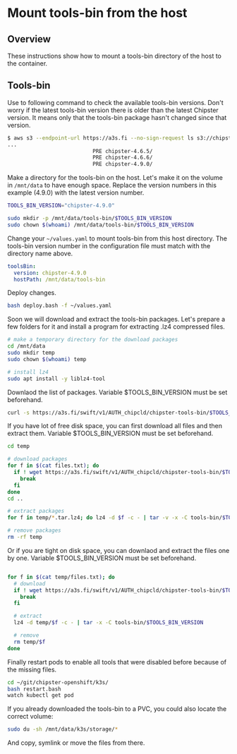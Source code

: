 # Mount tools-bin from the host

## Overview

These instructions show how to mount a tools-bin directory of the host to the container.

## Tools-bin

Use to following command to check the available tools-bin versions. Don't worry if the latest tools-bin version there is older than the latest Chipster version. It means only that the tools-bin package hasn't changed since that version.

```bash
$ aws s3 --endpoint-url https://a3s.fi --no-sign-request ls s3://chipster-tools-bin
...
                           PRE chipster-4.6.5/
                           PRE chipster-4.6.6/
                           PRE chipster-4.9.0/
```

Make a directory for the tools-bin on the host. Let's make it on the volume in `/mnt/data` to have enough space. Replace the version numbers in this example (4.9.0) with the latest version number.

```bash
TOOLS_BIN_VERSION="chipster-4.9.0"

sudo mkdir -p /mnt/data/tools-bin/$TOOLS_BIN_VERSION
sudo chown $(whoami) /mnt/data/tools-bin/$TOOLS_BIN_VERSION
```

Change your `~/values.yaml` to mount tools-bin from this host directory. The tools-bin version number in the configuration file must match with the directory name above.

```yaml
toolsBin:
  version: chipster-4.9.0
  hostPath: /mnt/data/tools-bin
```

Deploy changes.

```bash
bash deploy.bash -f ~/values.yaml
```

Soon we will download and extract the tools-bin packages. Let's prepare a few folders for it and install a program for extracting .lz4 compressed files.

```bash
# make a temporary directory for the download packages
cd /mnt/data
sudo mkdir temp
sudo chown $(whoami) temp

# install lz4
sudo apt install -y liblz4-tool
```

Downlaod the list of packages. Variable $TOOLS_BIN_VERSION must be set beforehand.

```bash
curl -s https://a3s.fi/swift/v1/AUTH_chipcld/chipster-tools-bin/$TOOLS_BIN_VERSION/parts/files.txt | grep .tar.lz4$ > temp/files.txt

```

If you have lot of free disk space, you can first download all files and then extract them. Variable $TOOLS_BIN_VERSION must be set beforehand.

```bash
cd temp

# download packages
for f in $(cat files.txt); do 
  if ! wget https://a3s.fi/swift/v1/AUTH_chipcld/chipster-tools-bin/$TOOLS_BIN_VERSION/parts/$f; then 
    break
  fi
done
cd ..

# extract packages
for f in temp/*.tar.lz4; do lz4 -d $f -c - | tar -v -x -C tools-bin/$TOOLS_BIN_VERSION; done

# remove packages
rm -rf temp
```

Or if you are tight on disk space, you can downlaod and extract the files one by one. Variable $TOOLS_BIN_VERSION must be set beforehand.

```bash

for f in $(cat temp/files.txt); do
  # download
  if ! wget https://a3s.fi/swift/v1/AUTH_chipcld/chipster-tools-bin/$TOOLS_BIN_VERSION/parts/$f -O temp/$f ; then
    break
  fi

  # extract
  lz4 -d temp/$f -c - | tar -x -C tools-bin/$TOOLS_BIN_VERSION

  # remove
  rm temp/$f
done
```

Finally restart pods to enable all tools that were disabled before because of the missing files.

```bash
cd ~/git/chipster-openshift/k3s/
bash restart.bash
watch kubectl get pod
```

If you already downloaded the tools-bin to a PVC, you could also locate the correct volume:

```bash
sudo du -sh /mnt/data/k3s/storage/*
```

And copy, symlink or move the files from there.
